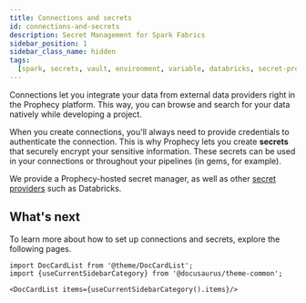 ```yaml
---
title: Connections and secrets
id: connections-and-secrets
description: Secret Management for Spark Fabrics
sidebar_position: 1
sidebar_class_name: hidden
tags:
  [spark, secrets, vault, environment, variable, databricks, secret-provider]
---
```


Connections let you integrate your data from external data providers right in the Prophecy platform. This way, you can browse and search for your data natively while developing a project.

When you create connections, you'll always need to provide credentials to authenticate the connection. This is why Prophecy lets you create **secrets** that securely encrypt your sensitive information. These secrets can be used in your connections or throughout your pipelines (in gems, for example).

We provide a Prophecy-hosted secret manager, as well as other [secret providers](docs/administration/connections-and-secrets/secret-providers.md) such as Databricks.

## What's next

To learn more about how to set up connections and secrets, explore the following pages.

```mdx-code-block
import DocCardList from '@theme/DocCardList';
import {useCurrentSidebarCategory} from '@docusaurus/theme-common';

<DocCardList items={useCurrentSidebarCategory().items}/>
```
